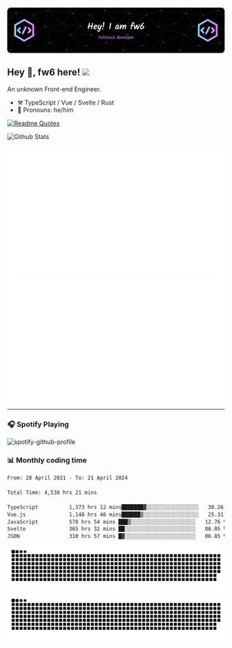 ![Header](github-header-image.png)

## Hey 👋, fw6 here! <img src="https://github.githubassets.com/images/mona-whisper.gif" height="24" />


An unknown Front-end Engineer.

-   :hammer_and_pick: TypeScript / Vue / Svelte / Rust
-   :man: Pronouns: he/him


[![Readme Quotes](https://quotes-github-readme.vercel.app/api?type=horizontal&theme=algolia)](https://github.com/piyushsuthar/github-readme-quotes)



![Github Stats](https://github-readme-stats.vercel.app/api?username=fw6&bg_color=30,e96443,904e95&title_color=fff&text_color=fff)

![](https://raw.githubusercontent.com/fw6/github-stats-transparent/output/generated/overview.svg)
![](https://raw.githubusercontent.com/fw6/github-stats-transparent/output/generated/languages.svg)


---

### 🎧 Spotify Playing

<!-- ![spotify-github-profile](/img/default.svg) -->

![spotify-github-profile](https://spotify-github-profile.vercel.app/api/view.svg?uid=r6wn4hdvypv0lkzyrj0e0pjct&cover_image=true&theme=default&show_offline=true&background_color=9a10ad&interchange=true&bar_color_cover=true)



### :bar_chart: Monthly coding time 

<!--START_SECTION:waka-->

```txt
From: 28 April 2021 - To: 21 April 2024

Total Time: 4,538 hrs 21 mins

TypeScript          1,373 hrs 12 mins███████▓░░░░░░░░░░░░░░░░░   30.26 %
Vue.js              1,148 hrs 46 mins██████▒░░░░░░░░░░░░░░░░░░   25.31 %
JavaScript          578 hrs 54 mins ███▒░░░░░░░░░░░░░░░░░░░░░   12.76 %
Svelte              365 hrs 32 mins ██░░░░░░░░░░░░░░░░░░░░░░░   08.05 %
JSON                310 hrs 57 mins █▓░░░░░░░░░░░░░░░░░░░░░░░   06.85 %
```

<!--END_SECTION:waka-->




![github contribution grid snake animation](https://raw.githubusercontent.com/platane/platane/output/github-contribution-grid-snake-dark.svg#gh-dark-mode-only)![github contribution grid snake animation](https://raw.githubusercontent.com/platane/platane/output/github-contribution-grid-snake.svg#gh-light-mode-only)
